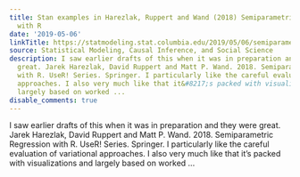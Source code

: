 ```yaml
---
title: Stan examples in Harezlak, Ruppert and Wand (2018) Semiparametric Regression
  with R
date: '2019-05-06'
linkTitle: https://statmodeling.stat.columbia.edu/2019/05/06/semiparametric-regression-with-r/
source: Statistical Modeling, Causal Inference, and Social Science
description: I saw earlier drafts of this when it was in preparation and they were
  great. Jarek Harezlak, David Ruppert and Matt P. Wand. 2018. Semiparametric Regression
  with R. UseR! Series. Springer. I particularly like the careful evaluation of variational
  approaches. I also very much like that it&#8217;s packed with visualizations and
  largely based on worked ...
disable_comments: true
---
```

I saw earlier drafts of this when it was in preparation and they were great. Jarek Harezlak, David Ruppert and Matt P. Wand. 2018. Semiparametric Regression with R. UseR! Series. Springer. I particularly like the careful evaluation of variational approaches. I also very much like that it&#8217;s packed with visualizations and largely based on worked ...